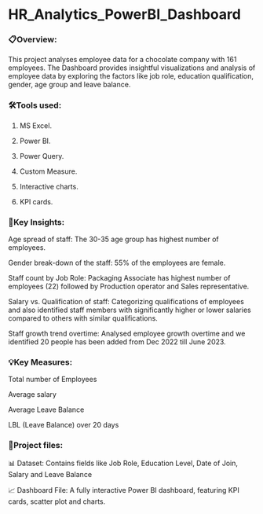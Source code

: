 # HR_Analytics_PowerBI_Dashboard
### 📋Overview: 
This project analyses employee data for a chocolate company with 161 employees. 
The Dashboard provides insightful visualizations and analysis of employee data by exploring the 
factors like job role, education qualification, gender, age group and leave balance.

### 🛠️Tools used:

  1. MS Excel.
     
  2. Power BI.
     
  3. Power Query.
     
  4. Custom Measure.
     
  5. Interactive charts.
      
  6. KPI cards.

### 🔑Key Insights:
Age spread of staff: The 30-35 age group has highest number of employees.

Gender break-down of the staff: 55% of the employees are female.

Staff count by Job Role: Packaging Associate has highest number of employees (22) followed by Production operator and Sales representative.

Salary vs. Qualification of staff: Categorizing qualifications of employees and also identified staff members 
with significantly higher or lower salaries compared to others with similar qualifications.

Staff growth trend overtime: Analysed employee growth overtime and we identified 20 people has been added from Dec 2022 till June 2023.

### 💡Key Measures:
Total number of Employees

Average salary

Average Leave Balance

LBL (Leave Balance) over 20 days

### 📂Project files:
📊 Dataset: Contains fields like Job Role, Education Level, Date of Join, Salary and Leave Balance

📈 Dashboard File: A fully interactive Power BI dashboard, featuring KPI cards, scatter plot
  and charts.
